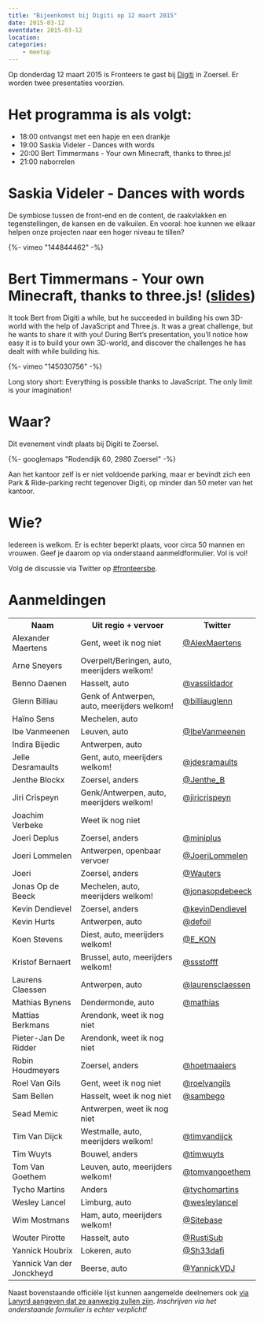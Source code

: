 ```yaml
---
title: "Bijeenkomst bij Digiti op 12 maart 2015"
date: 2015-03-12
eventdate: 2015-03-12
location:
categories:
    - meetup
---
```

Op donderdag 12 maart 2015 is Fronteers te gast bij [Digiti](http://digiti.be/) in Zoersel. Er worden twee presentaties voorzien.

# Het programma is als volgt:

* 18:00 ontvangst met een hapje en een drankje
* 19:00 Saskia Videler - Dances with words
* 20:00 Bert Timmermans - Your own Minecraft, thanks to three.js!
* 21:00 naborrelen

# Saskia Videler - Dances with words

De symbiose tussen de front-end en de content, de raakvlakken en tegenstellingen, de kansen en de valkuilen. En vooral: hoe kunnen we elkaar helpen onze projecten naar een hoger niveau te tillen?

{%- vimeo "144844462" -%}

# Bert Timmermans - Your own Minecraft, thanks to three.js! ([slides](https://speakerdeck.com/berttimmermans/your-own-minecraft-thanks-to-three-dot-js))

It took Bert from Digiti a while, but he succeeded in building his own 3D-world with the help of JavaScript and Three.js. It was a great challenge, but he wants to share it with you! During Bert’s presentation, you’ll notice how easy it is to build your own 3D-world, and discover the challenges he has dealt with while building his.

{%- vimeo "145030756" -%}

Long story short: Everything is possible thanks to JavaScript. The only limit is your imagination!

# Waar?

Dit evenement vindt plaats bij Digiti te Zoersel.

{%- googlemaps "Rodendijk 60, 2980 Zoersel" -%}

Aan het kantoor zelf is er niet voldoende parking, maar er bevindt zich een Park & Ride-parking recht tegenover Digiti, op minder dan 50 meter van het kantoor.

# Wie?

Iedereen is welkom. Er is echter beperkt plaats, voor circa 50 mannen en vrouwen. Geef je daarom op via onderstaand aanmeldformulier. Vol is vol!

Volg de discussie via Twitter op [#fronteersbe](https://twitter.com/search?q=%23fronteersbe).



# Aanmeldingen

<table>
<tr>
<th>Naam</th>
<th>Uit regio + vervoer</th>
<th>Twitter</th>
</tr>
<tr>
<td>Alexander Maertens</td>
<td>Gent, weet ik nog niet</td>
<td><a href="https://twitter.com/AlexMaertens" rel="nofollow">@AlexMaertens</a></td>
</tr>
<tr>
<td>Arne Sneyers</td>
<td>Overpelt/Beringen, auto, meerijders welkom!</td>
<td></td>
</tr>
<tr>
<td>Benno Daenen</td>
<td>Hasselt, auto</td>
<td><a href="https://twitter.com/vassildador" rel="nofollow">@vassildador</a></td>
</tr>
<tr>
<td>Glenn Billiau</td>
<td>Genk of Antwerpen, auto, meerijders welkom!</td>
<td><a href="https://twitter.com/billiauglenn" rel="nofollow">@billiauglenn</a></td>
</tr>
<tr>
<td>Haïno Sens</td>
<td>Mechelen, auto</td>
<td></td>
</tr>
<tr>
<td>Ibe Vanmeenen</td>
<td>Leuven, auto</td>
<td><a href="https://twitter.com/IbeVanmeenen" rel="nofollow">@IbeVanmeenen</a></td>
</tr>
<tr>
<td>Indira Bijedic</td>
<td>Antwerpen, auto</td>
<td></td>
</tr>
<tr>
<td>Jelle Desramaults</td>
<td>Gent, auto, meerijders welkom!</td>
<td><a href="https://twitter.com/jdesramaults" rel="nofollow">@jdesramaults</a></td>
</tr>
<tr>
<td>Jenthe Blockx</td>
<td>Zoersel, anders</td>
<td><a href="https://twitter.com/Jenthe_B" rel="nofollow">@Jenthe_B</a></td>
</tr>
<tr>
<td>Jiri Crispeyn</td>
<td>Genk/Antwerpen, auto, meerijders welkom!</td>
<td><a href="https://twitter.com/jiricrispeyn" rel="nofollow">@jiricrispeyn</a></td>
</tr>
<tr>
<td>Joachim Verbeke</td>
<td>Weet ik nog niet</td>
<td></td>
</tr>
<tr>
<td>Joeri Deplus</td>
<td>Zoersel, anders</td>
<td><a href="https://twitter.com/miniplus" rel="nofollow">@miniplus</a></td>
</tr>
<tr>
<td>Joeri Lommelen</td>
<td>Antwerpen, openbaar vervoer</td>
<td><a href="https://twitter.com/JoeriLommelen" rel="nofollow">@JoeriLommelen</a></td>
</tr>
<tr>
<td>Joeri</td>
<td>Zoersel, anders</td>
<td><a href="https://twitter.com/Wauters" rel="nofollow">@Wauters</a></td>
</tr>
<tr>
<td>Jonas Op de Beeck</td>
<td>Mechelen, auto, meerijders welkom!</td>
<td><a href="https://twitter.com/jonasopdebeeck" rel="nofollow">@jonasopdebeeck</a></td>
</tr>
<tr>
<td>Kevin Dendievel</td>
<td>Zoersel, anders</td>
<td><a href="https://twitter.com/kevinDendievel" rel="nofollow">@kevinDendievel</a></td>
</tr>
<tr>
<td>Kevin Hurts</td>
<td>Antwerpen, auto</td>
<td><a href="https://twitter.com/defoil" rel="nofollow">@defoil</a></td>
</tr>
<tr>
<td>Koen Stevens</td>
<td>Diest, auto, meerijders welkom!</td>
<td><a href="https://twitter.com/E_KON" rel="nofollow">@E_KON</a></td>
</tr>
<tr>
<td>Kristof Bernaert</td>
<td>Brussel, auto, meerijders welkom!</td>
<td><a href="https://twitter.com/ssstofff" rel="nofollow">@ssstofff</a></td>
</tr>
<tr>
<td>Laurens Claessen</td>
<td>Antwerpen, auto</td>
<td><a href="https://twitter.com/laurensclaessen" rel="nofollow">@laurensclaessen</a></td>
</tr>
<tr>
<td>Mathias Bynens</td>
<td>Dendermonde, auto</td>
<td><a href="https://twitter.com/mathias" rel="nofollow">@mathias</a></td>
</tr>
<tr>
<td>Mattias Berkmans</td>
<td>Arendonk, weet ik nog niet</td>
<td></td>
</tr>
<tr>
<td>Pieter-Jan De Ridder</td>
<td>Arendonk, weet ik nog niet</td>
<td></td>
</tr>
<tr>
<td>Robin Houdmeyers</td>
<td>Zoersel, anders</td>
<td><a href="https://twitter.com/hoetmaaiers" rel="nofollow">@hoetmaaiers</a></td>
</tr>
<tr>
<td>Roel Van Gils</td>
<td>Gent, weet ik nog niet</td>
<td><a href="https://twitter.com/roelvangils" rel="nofollow">@roelvangils</a></td>
</tr>
<tr>
<td>Sam Bellen</td>
<td>Hasselt, weet ik nog niet</td>
<td><a href="https://twitter.com/sambego" rel="nofollow">@sambego</a></td>
</tr>
<tr>
<td>Sead Memic</td>
<td>Antwerpen, weet ik nog niet</td>
<td></td>
</tr>
<tr>
<td>Tim Van Dijck</td>
<td>Westmalle, auto, meerijders welkom!</td>
<td><a href="https://twitter.com/timvandijck" rel="nofollow">@timvandijck</a></td>
</tr>
<tr>
<td>Tim Wuyts</td>
<td>Bouwel, anders</td>
<td><a href="https://twitter.com/timwuyts" rel="nofollow">@timwuyts</a></td>
</tr>
<tr>
<td>Tom Van Goethem</td>
<td>Leuven, auto, meerijders welkom!</td>
<td><a href="https://twitter.com/tomvangoethem" rel="nofollow">@tomvangoethem</a></td>
</tr>
<tr>
<td>Tycho Martins</td>
<td>Anders</td>
<td><a href="https://twitter.com/tychomartins" rel="nofollow">@tychomartins</a></td>
</tr>
<tr>
<td>Wesley Lancel</td>
<td>Limburg, auto</td>
<td><a href="https://twitter.com/wesleylancel" rel="nofollow">@wesleylancel</a></td>
</tr>
<tr>
<td>Wim Mostmans</td>
<td>Ham, auto, meerijders welkom!</td>
<td><a href="https://twitter.com/Sitebase" rel="nofollow">@Sitebase</a></td>
</tr>
<tr>
<td>Wouter Pirotte</td>
<td>Hasselt, auto</td>
<td><a href="https://twitter.com/RustiSub" rel="nofollow">@RustiSub</a></td>
</tr>
<tr>
<td>Yannick Houbrix</td>
<td>Lokeren, auto</td>
<td><a href="https://twitter.com/Sh33dafi" rel="nofollow">@Sh33dafi</a></td>
</tr>
<tr>
<td>Yannick Van der Jonckheyd</td>
<td>Beerse, auto</td>
<td><a href="https://twitter.com/YannickVDJ" rel="nofollow">@YannickVDJ</a></td>
</tr>
</table>


Naast bovenstaande officiële lijst kunnen aangemelde deelnemers ook [via Lanyrd aangeven dat ze aanwezig zullen zijn](http://lanyrd.com/2015/fronteersbe-digiti/). *Inschrijven via het onderstaande formulier is echter verplicht!*
